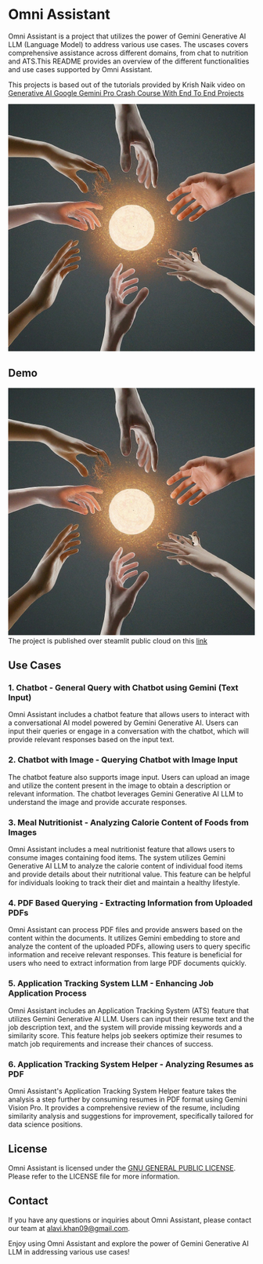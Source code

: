 # Omni Assistant

Omni Assistant is a project that utilizes the power of Gemini Generative AI LLM (Language Model) to address various use cases. The uscases covers comprehensive assistance across different domains, from chat to nutrition and ATS.This README provides an overview of the different functionalities and use cases supported by Omni Assistant.


This projects is based out of the tutorials provided by Krish Naik video on [Generative AI Google Gemini Pro Crash Course With End To End Projects](https://www.youtube.com/watch?v=1ICRLYtkmNU)

![Omni Layout](https://github.com/leonasting/OmniAssistant-LLM/blob/main/images/omni%20layout.jpeg)

## Demo
![ATS Demo](https://github.com/leonasting/OmniAssistant-LLM/blob/main/images/omni%20layout.jpeg)
The project is published over steamlit public cloud on this [link](https://omni-llm.streamlit.app/) 

## Use Cases

### 1. Chatbot - General Query with Chatbot using Gemini (Text Input)

Omni Assistant includes a chatbot feature that allows users to interact with a conversational AI model powered by Gemini Generative AI. Users can input their queries or engage in a conversation with the chatbot, which will provide relevant responses based on the input text.

### 2. Chatbot with Image - Querying Chatbot with Image Input

The chatbot feature also supports image input. Users can upload an image and utilize the content present in the image to obtain a description or relevant information. The chatbot leverages Gemini Generative AI LLM to understand the image and provide accurate responses.

### 3. Meal Nutritionist - Analyzing Calorie Content of Foods from Images
    
Omni Assistant includes a meal nutritionist feature that allows users to consume images containing food items. The system utilizes Gemini Generative AI LLM to analyze the calorie content of individual food items and provide details about their nutritional value. This feature can be helpful for individuals looking to track their diet and maintain a healthy lifestyle.

### 4. PDF Based Querying - Extracting Information from Uploaded PDFs

Omni Assistant can process PDF files and provide answers based on the content within the documents. It utilizes Gemini embedding to store and analyze the content of the uploaded PDFs, allowing users to query specific information and receive relevant responses. This feature is beneficial for users who need to extract information from large PDF documents quickly.

### 5. Application Tracking System LLM - Enhancing Job Application Process

Omni Assistant includes an Application Tracking System (ATS) feature that utilizes Gemini Generative AI LLM. Users can input their resume text and the job description text, and the system will provide missing keywords and a similarity score. This feature helps job seekers optimize their resumes to match job requirements and increase their chances of success.

### 6. Application Tracking System Helper - Analyzing Resumes as PDF

Omni Assistant's Application Tracking System Helper feature takes the analysis a step further by consuming resumes in PDF format using Gemini Vision Pro. It provides a comprehensive review of the resume, including similarity analysis and suggestions for improvement, specifically tailored for data science positions.



<!-- ## Contributing

We welcome contributions to Omni Assistant! If you would like to contribute, please follow the guidelines outlined in the [Contribution Guide](link-to-contribution-guide). -->

## License

Omni Assistant is licensed under the [GNU GENERAL PUBLIC LICENSE](https://github.com/leonasting/OmniAssistant-LLM/blob/main/LICENSE). Please refer to the LICENSE file for more information.

## Contact

If you have any questions or inquiries about Omni Assistant, please contact our team at [alavi.khan09@gmail.com](mailto:alavi.khan09@gmail.com).

Enjoy using Omni Assistant and explore the power of Gemini Generative AI LLM in addressing various use cases!